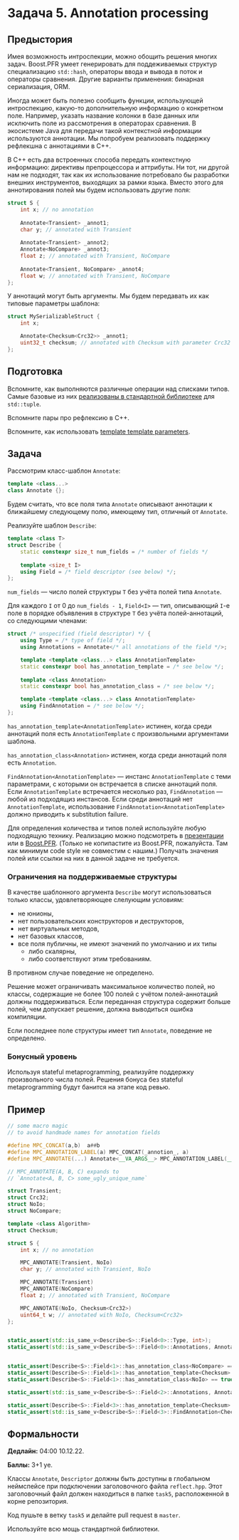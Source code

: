 Задача 5. Annotation processing
========================

## Предыстория

Имея возможность интроспекции, можно обощить решения многих задач. Boost.PFR умеет генерировать для поддеживаемых структур специализацию `std::hash`, операторы ввода и вывода в поток и операторы сравнения. Другие варианты применения: бинарная сериализация, ORM.

Иногда может быть полезно сообщить функции, использующей интроспекцию, какую-то дополнительную информацию о конкретном поле. Например, указать название колонки в базе данных или исключить поле из рассмотрения в операторах сравнения. В экосистеме Java для передачи такой контекстной информации используются аннотации. Мы попробуем реализовать поддержку рефлекшна с аннотациями в C++.

В C++ есть два встроенных способа передать контекстную информацию: директивы препроцессора и аттрибуты. Ни тот, ни другой нам не подходят, так как их использование потребовало бы разработки внешних инструментов, выходящих за рамки языка. Вместо этого для аннотирования полей мы будем использовать другие поля:

```cpp
struct S {
    int x; // no annotation
    
    Annotate<Transient> _annot1;
    char y; // annotated with Transient
    
    Annotate<Transient> _annot2;
    Annotate<NoCompare> _annot3;
    float z; // annotated with Transient, NoCompare
    
    Annotate<Transient, NoCompare> _annot4;
    float w; // annotated with Transient, NoCompare
};
```

У аннотаций могут быть аргументы. Мы будем передавать их как типовые параметры шаблона:

```cpp
struct MySerializableStruct {
    int x;

    Annotate<Checksum<Crc32>> _annot1;
    uint32_t checksum; // annotated with Checksum with parameter Crc32
};
```

## Подготовка

Вспомните, как выполняются различные операции над списками типов. Самые базовые из них [реализованы в стандартной библиотеке](https://en.cppreference.com/w/cpp/header/tuple) для `std::tuple`.

Вспомните пары про рефлексию в C++.

Вспомните, как использовать [template template parameters](https://en.cppreference.com/w/cpp/language/template_parameters).

## Задача

Рассмотрим класс-шаблон `Annotate`:

```cpp
template <class...>
class Annotate {};
```

Будем считать, что все поля типа `Annotate` описывают аннотации к ближайшему следующему полю, имеющему тип, отличный от `Annotate`.

Реализуйте шаблон `Describe`:

```cpp
template <class T>
struct Describe {
    static constexpr size_t num_fields = /* number of fields */
    
    template <size_t I>
    using Field = /* field descriptor (see below) */;
};
```

`num_fields` &mdash; число полей структуры `T` без учёта полей типа `Annotate`.

Для каждого `I` от 0 до `num_fields - 1`, `Field<I>` &mdash; тип, описывающий `I`-е поле в порядке объявления в структуре `T` без учёта полей-аннотаций, со следующими членами:

```cpp
struct /* unspecified (field descriptor) */ {
    using Type = /* type of field */;
    using Annotations = Annotate</* all annotations of the field */>;

    template <template <class...> class AnnotationTemplate>
    static constexpr bool has_annotation_template = /* see below */;
    
    template <class Annotation>
    static constexpr bool has_annotation_class = /* see below */;

    template <template <class...> class AnnotationTemplate>
    using FindAnnotation = /* see below */;
};
```

`has_annotation_template<AnnotationTemplate>` истинен, когда среди аннотаций поля есть `AnnotationTemplate` с произвольными аргументами шаблона.

`has_annotation_class<Annotation>` истинен, когда среди аннотаций поля есть `Annotation`.

`FindAnnotation<AnnotationTemplate>` &mdash; инстанс `AnnotationTemplate` с теми параметрами, с которыми он встречается в списке аннотаций поля. Если `AnnotationTemplate` встречается несколько раз, `FindAnnotation` &mdash; любой из подходящиз инстансов. Если среди аннотаций нет `AnnotationTemplate`, использование `FindAnnotation<AnnotationTemplate>` должно приводить к substitution failure.

Для определения количества и типов полей используйте любую подходящую технику. Реализацию можно подсмотреть в [презентации](https://docs.google.com/presentation/d/1Ot2yhAgjUtD7fbxGqstdyzLSq_AGNoFdUNgmkQL9wFs/edit?usp=sharing) или в [Boost.PFR](https://github.com/apolukhin/magic_get). (Только не копипастите из Boost.PFR, пожалуйста. Там как минимум code style не совместим с нашим.) Получать значения полей или ссылки на них в данной задаче не требуется.

### Ограничения на поддерживаемые структуры

В качестве шаблонного аргумента `Describe` могут использоваться только классы, удовлетворяющее слелующим условиям:

- не юнионы,
- нет пользовательских конструкторов и деструкторов,
- нет виртуальных методов,
- нет базовых классов,
- все поля публичны, не имеют значений по умолчанию и их типы
  - либо скалярны,
  - либо соответствуют этим требованиям.

В противном случае поведение не определено.

Решение может ограничивать максимальное количество полей, но классы, содержащие не более 100 полей с учётом полей-аннотаций должны поддерживаться. Если переданная структура содержит больше полей, чем допускает решение, должна выводиться ошибка компиляции.

Если последнее поле структуры имеет тип `Annotate`, поведение не определено.

### Бонусный уровень

Используя stateful metaprogramming, реализуйте поддержку произвольного числа полей. Решения бонуса без stateful metaprogramming будут банится на этапе код ревью.

## Пример

```cpp
// some macro magic
// to avoid handmade names for annotation fields

#define MPC_CONCAT(a,b)  a##b
#define MPC_ANNOTATION_LABEL(a) MPC_CONCAT(_annotion_, a)
#define MPC_ANNOTATE(...) Annotate<__VA_ARGS__> MPC_ANNOTATION_LABEL(__COUNTER__);

// MPC_ANNOTATE(A, B, C) expands to
// `Annotate<A, B, C> some_ugly_unique_name`

struct Transient;
struct Crc32;
struct NoIo;
struct NoCompare;

template <class Algorithm>
struct Checksum;

struct S {
    int x; // no annotation

    MPC_ANNOTATE(Transient, NoIo)
    char y; // annotated with Transient, NoIo

    MPC_ANNOTATE(Transient)
    MPC_ANNOTATE(NoCompare)
    float z; // annotated with Transient, NoCompare

    MPC_ANNOTATE(NoIo, Checksum<Crc32>)
    uint64_t w; // annotated with NoIo, Checksum<Crc32>
};


static_assert(std::is_same_v<Describe<S>::Field<0>::Type, int>);
static_assert(std::is_same_v<Describe<S>::Field<0>::Annotations, Annotate<>>);


static_assert(Describe<S>::Field<1>::has_annotation_class<NoCompare> == false);
static_assert(Describe<S>::Field<1>::has_annotation_template<Checksum> == false);
static_assert(Describe<S>::Field<1>::has_annotation_class<NoIo> == true);

static_assert(std::is_same_v<Describe<S>::Field<2>::Annotations, Annotate<Transient, NoCompare>>);

static_assert(Describe<S>::Field<3>::has_annotation_template<Checksum> == true);
static_assert(std::is_same_v<Describe<S>::Field<3>::FindAnnotation<Checksum>, Checksum<Crc32>>);
```

## Формальности

**Дедлайн:** 04:00 10.12.22.

**Баллы:** 3+1 уе.

Классы `Annotate`, `Descriptor` должны быть доступны в глобальном неймспейсе при подключении заголовочного файла `reflect.hpp`. Этот заголовочный файл должен находиться в папке `task5`, расположенной в корне репозитория.

Код пушьте в ветку `task5` и делайте pull request в `master`.

Используйте всю мощь стандартной библиотеки.
